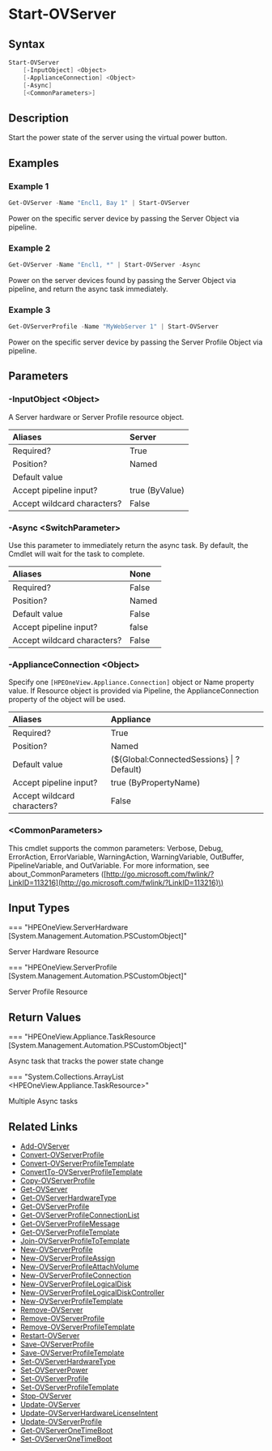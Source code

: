 ﻿---
description: Power on Server Resource.
---

# Start-OVServer

## Syntax

```powershell
Start-OVServer
    [-InputObject] <Object>
    [-ApplianceConnection] <Object>
    [-Async]
    [<CommonParameters>]
```

## Description

Start the power state of the server using the virtual power button.

## Examples

###  Example 1 

```powershell
Get-OVServer -Name "Encl1, Bay 1" | Start-OVServer
```

Power on the specific server device by passing the Server Object via pipeline.

###  Example 2 

```powershell
Get-OVServer -Name "Encl1, *" | Start-OVServer -Async
```

Power on the server devices found by passing the Server Object via pipeline, and return the async task immediately.

###  Example 3 

```powershell
Get-OVServerProfile -Name "MyWebServer 1" | Start-OVServer
```

Power on the specific server device by passing the Server Profile Object via pipeline.

## Parameters

### -InputObject &lt;Object&gt;

A Server hardware or Server Profile resource object.

| Aliases | Server |
| :--- | :--- |
| Required? | True |
| Position? | Named |
| Default value |  |
| Accept pipeline input? | true (ByValue) |
| Accept wildcard characters? | False |

### -Async &lt;SwitchParameter&gt;

Use this parameter to immediately return the async task.  By default, the Cmdlet will wait for the task to complete.

| Aliases | None |
| :--- | :--- |
| Required? | False |
| Position? | Named |
| Default value | False |
| Accept pipeline input? | false |
| Accept wildcard characters? | False |

### -ApplianceConnection &lt;Object&gt;

Specify one `[HPEOneView.Appliance.Connection]` object or Name property value. If Resource object is provided via Pipeline, the ApplianceConnection property of the object will be used.

| Aliases | Appliance |
| :--- | :--- |
| Required? | True |
| Position? | Named |
| Default value | (${Global:ConnectedSessions} &vert; ? Default) |
| Accept pipeline input? | true (ByPropertyName) |
| Accept wildcard characters? | False |

### &lt;CommonParameters&gt;

This cmdlet supports the common parameters: Verbose, Debug, ErrorAction, ErrorVariable, WarningAction, WarningVariable, OutBuffer, PipelineVariable, and OutVariable. For more information, see about\_CommonParameters \([http://go.microsoft.com/fwlink/?LinkID=113216](http://go.microsoft.com/fwlink/?LinkID=113216)\)

## Input Types

=== "HPEOneView.ServerHardware [System.Management.Automation.PSCustomObject]"
 
Server Hardware Resource
 

=== "HPEOneView.ServerProfile [System.Management.Automation.PSCustomObject]"
 
Server Profile Resource
 

## Return Values

=== "HPEOneView.Appliance.TaskResource [System.Management.Automation.PSCustomObject]"
 
Async task that tracks the power state change
 

=== "System.Collections.ArrayList <HPEOneView.Appliance.TaskResource>"
 
Multiple Async tasks
 

## Related Links

* [Add-OVServer](add-ovserver.md)
* [Convert-OVServerProfile](convert-ovserverprofile.md)
* [Convert-OVServerProfileTemplate](convert-ovserverprofiletemplate.md)
* [ConvertTo-OVServerProfileTemplate](convertto-ovserverprofiletemplate.md)
* [Copy-OVServerProfile](copy-ovserverprofile.md)
* [Get-OVServer](get-ovserver.md)
* [Get-OVServerHardwareType](get-ovserverhardwaretype.md)
* [Get-OVServerProfile](get-ovserverprofile.md)
* [Get-OVServerProfileConnectionList](get-ovserverprofileconnectionlist.md)
* [Get-OVServerProfileMessage](get-ovserverprofilemessage.md)
* [Get-OVServerProfileTemplate](get-ovserverprofiletemplate.md)
* [Join-OVServerProfileToTemplate](join-ovserverprofiletotemplate.md)
* [New-OVServerProfile](new-ovserverprofile.md)
* [New-OVServerProfileAssign](new-ovserverprofileassign.md)
* [New-OVServerProfileAttachVolume](new-ovserverprofileattachvolume.md)
* [New-OVServerProfileConnection](new-ovserverprofileconnection.md)
* [New-OVServerProfileLogicalDisk](new-ovserverprofilelogicaldisk.md)
* [New-OVServerProfileLogicalDiskController](new-ovserverprofilelogicaldiskcontroller.md)
* [New-OVServerProfileTemplate](new-ovserverprofiletemplate.md)
* [Remove-OVServer](remove-ovserver.md)
* [Remove-OVServerProfile](remove-ovserverprofile.md)
* [Remove-OVServerProfileTemplate](remove-ovserverprofiletemplate.md)
* [Restart-OVServer](restart-ovserver.md)
* [Save-OVServerProfile](save-ovserverprofile.md)
* [Save-OVServerProfileTemplate](save-ovserverprofiletemplate.md)
* [Set-OVServerHardwareType](set-ovserverhardwaretype.md)
* [Set-OVServerPower](set-ovserverpower.md)
* [Set-OVServerProfile](set-ovserverprofile.md)
* [Set-OVServerProfileTemplate](set-ovserverprofiletemplate.md)
* [Stop-OVServer](stop-ovserver.md)
* [Update-OVServer](update-ovserver.md)
* [Update-OVServerHardwareLicenseIntent](update-ovserverhardwarelicenseintent.md)
* [Update-OVServerProfile](update-ovserverprofile.md)
* [Get-OVServerOneTimeBoot](get-ovserveronetimeboot.md)
* [Set-OVServerOneTimeBoot](set-ovserveronetimeboot.md)
